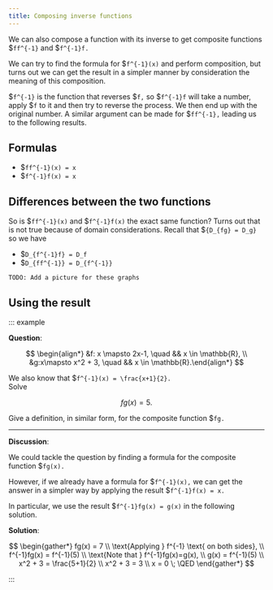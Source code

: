 ```yaml
---
title: Composing inverse functions
---
```


We can also compose a function with its inverse to get composite functions
$`ff^{-1}` and $`f^{-1}f.`

We can try to find the formula for $`f^{-1}(x)` and perform composition, but
turns out we can get the result in a simpler manner by consideration the meaning
of this composition.

$`f^{-1}` is the function that reverses $`f,` so $`f^{-1}f`
will take a number, apply $`f` to it and then try to reverse the process. We
then end up with the original number. A similar argument can be made for
$`ff^{-1},`
leading us to the following results.

## Formulas

- $`ff^{-1}(x) = x`
- $`f^{-1}f(x) = x`

## Differences between the two functions

So is $`ff^{-1}(x)` and $`f^{-1}f(x)` the exact same function? Turns out that is
not true because of domain considerations. Recall that $`{D_{fg} = D_g}` so we
have

- $`D_{f^{-1}f} = D_f`
- $`D_{ff^{-1}} = D_{f^{-1}}`

```=comment
TODO: Add a picture for these graphs
```

## Using the result

<!-- prettier-ignore-start -->

::: example

**Question**:

$$ \begin{align*} &f: x \mapsto 2x-1, \quad && x \in \mathbb{R}, \\ &g:x\mapsto x^2 + 3, \quad && x \in \mathbb{R}.\end{align*} $$

We also know that $`f^{-1}(x) = \frac{x+1}{2}.`
\
Solve

$$ fg(x) = 5. $$

Give a definition, in similar form, for the composite function $`fg.`

---

**Discussion**:

We could tackle the question by finding a formula for the composite function $`fg(x).`

However, if we already have a formula for $`f^{-1}(x),` we can get the answer in a simpler way by applying the result $`f^{-1}f(x) = x.`

In particular, we use the result $`f^{-1}fg(x) = g(x)` in the following solution.

**Solution**:

$$ \begin{gather*} fg(x) = 7 \\ \text{Applying } f^{-1} \text{ on both sides}, \\ f^{-1}fg(x) = f^{-1}(5) \\ \text{Note that } f^{-1}fg(x)=g(x), \\ g(x) = f^{-1}(5) \\ x^2 + 3 = \frac{5+1}{2} \\ x^2 + 3 = 3 \\ x = 0 \; \QED \end{gather*} $$

:::
<!-- prettier-ignore-end -->
